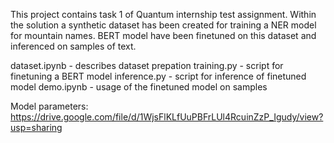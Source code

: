 This project contains task 1 of Quantum internship test assignment.
Within the solution a synthetic dataset has been created for training a NER model for mountain names. BERT model have been finetuned on this dataset and inferenced on samples of text.

dataset.ipynb - describes dataset prepation
training.py - script for finetuning a BERT model
inference.py - script for inference of finetuned model
demo.ipynb - usage of the finetuned model on samples

Model parameters: https://drive.google.com/file/d/1WjsFlKLfUuPBFrLUl4RcuinZzP_Igudy/view?usp=sharing